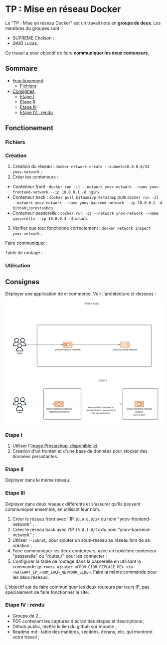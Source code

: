 # TP : Mise en réseau Docker

Le "TP : Mise en réseau Docker" est un travail noté en **groupe de deux**. Les membres du groupes sont :
- SUPREME Chelson ;
- GAIO Lucas. 

Ce travail a pour objectif de faire **communiquer les deux conteneurs**. 


## Sommaire
- [Fonctionement](##Fonctionement)
  - [Fichiers](###Fichiers)
- [Consignes](##Consignes)
  - [Etape I](###Etape-I)
  - [Etape II](###Etape-II)
  - [Etape III](###Etape-III)
  - [Etape IV : rendu](###Etape-IV-:-rendu)

## Fonctionement

### Fichiers

### Création 

1. Création du réseau : `docker network create --subnet=10.0.0.0/24 ynov-network` ;
2. Créer les conteneurs : 
  - Conteneur front : `docker run -it --network ynov-network --name ynov-frontend-network --ip 10.0.0.1 -d nginx`
  - Conteneur back : `docker pull bitnami/prestashop` puis `docker run -it --network ynov-network --name ynov-backend-network --ip 10.0.0.2 -d bitnami/prestashop`
  - Conteneur passerelle : `docker run -it --network ynov-network --name passerelle --ip 10.0.0.3 -d ubuntu`
3. Vérifier que tout fonctionne correctement : `docker network inspect ynov-network` ;

Faire communiquer :

Table de routage :

### Utilisation

## Consignes 

Déployer une application de e-commerce. Voir l'architecture ci-dessous :
![Schéma d'architecture](archi.png)

### Etape I

1. Utiliser l'[image Prestashop, disponible ici](https://hub.docker.com/r/bitnami/prestashop).
2. Création d'un fronten et d'une base de données pour stocker des données persistantes.

### Etape II

Déployer dans le même réseau.

### Etape III

Déployer dans deux réseaux différents et s'assurer qu'ils peuvent communiquer ensemble, en utilisant leur nom.

1. Créer le réseau front avec l'IP `10.0.0.0/24` du nom "ynov-frontend-network" ;
2. Créer le réseau back avec l'IP `10.0.1.0/24` du nom "ynov-backend-network" ;
3. Utiliser `--subnet`, pour ajouter un sous-réseau au réseau lors de sa création ;
4. Faire communiquer les deux conteneurs, avec un troisième conteneur "passerelle" ou "routeur" pour les connecter ;
5. Configurer la table de routage dans la passerelle en utilisant la commande `ip route ajouter <FROM_CIDR_REPLACE_ME> via <GATEWAY_IP_FROM_EACH_NETWORK_SIDE>`. Faire la même commande pour les deux réseaux.

L'objectif est de faire communiquer les deux routeurs par leurs IP, pas spécialement de faire fonctionner le site.

### Etape IV : rendu

- Groupe de 2 ;
- PDF contenant les captures d'écran des étapes et descriptions ;
- Github public, mettre le lien du gitbuh sur moodle ;
- Readme.md : table des matières, sections, écrans, etc. qui montrent votre travail ;